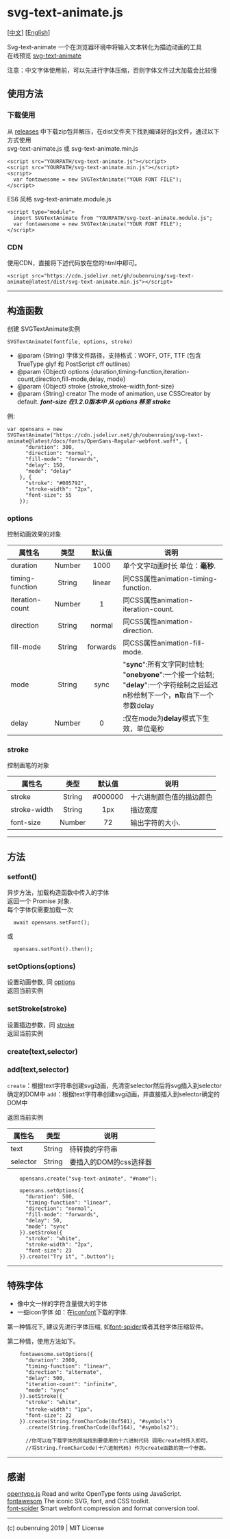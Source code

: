 # svg-text-animate.js

[[中文](https://github.com/oubenruing/svg-text-animate/blob/master/README_CN.md)]
[[English](https://github.com/oubenruing/svg-text-animate/blob/master/README.md)]

Svg-text-animate 一个在浏览器环境中将输入文本转化为描边动画的工具<br>
在线预览 [svg-text-animate](https://oubenruing.github.io/svg-text-animate/)

注意：中文字体使用前，可以先进行字体压缩，否则字体文件过大加载会比较慢

## 使用方法

### 下载使用

从 [releases](https://github.com/oubenruing/svg-text-animate/releases) 中下载zip包并解压，在dist文件夹下找到编译好的js文件，通过以下方式使用<br>
svg-text-animate.js 或 svg-text-animate.min.js

    <script src="YOURPATH/svg-text-animate.js"></script>
    <script src="YOURPATH/svg-text-animate.min.js"></script>
    <script>
      var fontawesome = new SVGTextAnimate("YOUR FONT FILE");
    </script>
ES6 风格 svg-text-animate.module.js
    
    <script type="module">
      import SVGTextAnimate from "YOURPATH/svg-text-animate.module.js";
      var fontawesome = new SVGTextAnimate("YOUR FONT FILE");
    </script>
    
### CDN

使用CDN，直接将下述代码放在您的html中即可。

    <script src="https://cdn.jsdelivr.net/gh/oubenruing/svg-text-animate@latest/dist/svg-text-animate.min.js"></script>

---
## 构造函数
创建 SVGTextAnimate实例

`SVGTextAnimate(fontfile, options, stroke)`

  * @param {String} 字体文件路径，支持格式：WOFF, OTF, TTF (包含TrueType glyf 和 PostScript cff outlines)
  * @param {Object} options  {duration,timing-function,iteration-count,direction,fill-mode,delay, mode}
  * @param {Object} stroke   {stroke,stroke-width,font-size}
  * @param {String} creator  The mode of animation, use CSSCreator by default.
  ***font-size 在1.2.0版本中 从 options 移至 stroke***

例:

```
var opensans = new SVGTextAnimate("https://cdn.jsdelivr.net/gh/oubenruing/svg-text-animate@latest/docs/fonts/OpenSans-Regular-webfont.woff", {
      "duration": 300,
      "direction": "normal",
      "fill-mode": "forwards",
      "delay": 150,
      "mode": "delay"
    }, {
      "stroke": "#005792",
      "stroke-width": "2px",
      "font-size": 55
    });
```

### options
控制动画效果的对象

属性名|类型|默认值|说明
---|:--:|:--:|---
duration|Number|1000|单个文字动画时长 单位：**毫秒**.
timing-function|String|linear|同CSS属性animation-timing-function.
iteration-count|Number|1|同CSS属性animation-iteration-count.
direction|String|normal|同CSS属性animation-direction.
fill-mode|String|forwards|同CSS属性animation-fill-mode.
mode|String|sync|"**sync**":所有文字同时绘制; <br>"**onebyone**":一个接一个绘制;<br>"**delay**":一个字符绘制之后延迟n秒绘制下一个，**n**取自下一个参数delay
delay|Number|0|:仅在mode为**delay**模式下生效，单位毫秒

### stroke
控制画笔的对象

属性名|类型|默认值|说明
---|:--:|:--:|---
stroke|String|#000000|十六进制颜色值的描边颜色
stroke-width|String|1px|描边宽度
font-size|Number|72|输出字符的大小.

---
## 方法

### setfont()
异步方法，加载构造函数中传入的字体<br>
返回一个 Promise 对象. <br>
每个字体仅需要加载一次<br>

```
  await opensans.setFont();
```
或
```
  opensans.setFont().then();
```


### setOptions(options)

设置动画参数, 同 [options](#options)<br>
返回当前实例



### setStroke(stroke)

设置描边参数，同 [stroke](#stroke)<br>
返回当前实例



### create(text,selector)
### add(text,selector)

`create`：根据text字符串创建svg动画，先清空selector然后将svg插入到selector确定的DOM中
`add`：根据text字符串创建svg动画，并直接插入到selector确定的DOM中

返回当前实例

属性名|类型|说明
---|:--:|---
text|String|待转换的字符串
selector|String|要插入的DOM的css选择器

```
    opensans.create("svg-text-animate", "#name");

    opensans.setOptions({
      "duration": 500,
      "timing-function": "linear",
      "direction": "normal",
      "fill-mode": "forwards",
      "delay": 50,
      "mode": "sync"
    }).setStroke({
      "stroke": "white",
      "stroke-width": "2px",
      "font-size": 23
    }).create("Try it", ".button");
```

---
## 特殊字体

  * 像中文一样的字符含量很大的字体
  * 一些icon字体 如：在[iconfont](https://www.iconfont.cn/)下载的字体.

第一种情况下, 建议先进行字体压缩, 如[font-spider](https://github.com/aui/font-spider)或者其他字体压缩软件。<br>

第二种情，使用方法如下。

```
    fontawesome.setOptions({
      "duration": 2000,
      "timing-function": "linear",
      "direction": "alternate",
      "delay": 500,
      "iteration-count": "infinite",
      "mode": "sync"
    }).setStroke({
      "stroke": "white",
      "stroke-width": "1px"，
      "font-size": 22
    }).create(String.fromCharCode(0xf581), "#symbols")
      .create(String.fromCharCode(0xf164), "#symbols2");

      //你可以在下载字体的网站找到要使用的十六进制代码 调用create时传入即可。
      //将String.fromCharCode(十六进制代码) 作为create函数的第一个参数。
```

---
## 感谢 

[opentype.js](https://github.com/opentypejs/opentype.js) Read and write OpenType fonts using JavaScript. <br>
[fontawesom](https://fontawesome.com/) The iconic SVG, font, and CSS toolkit. <br>
[font-spider](https://github.com/aui/font-spider) Smart webfont compression and format conversion tool.  

---
(c) oubenruing 2019 | MIT License
